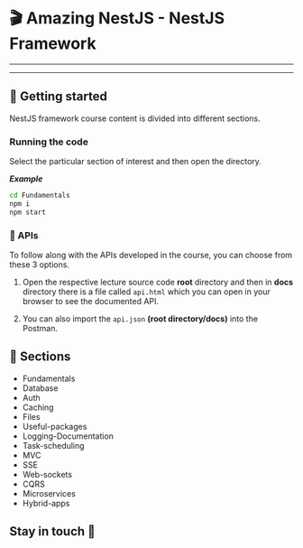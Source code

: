 # 🎬 Amazing NestJS - NestJS Framework

---


---

## 🚀 Getting started

NestJS framework course content is divided into different sections.

### Running the code

Select the particular section of interest and then open the directory.

**_Example_**

```sh
cd Fundamentals
npm i
npm start
```

### 📝 APIs

To follow along with the APIs developed in the course, you can choose from these 3 options.

1. Open the respective lecture source code **root** directory and then in **docs** directory there is a file called
   `api.html` which you can open in your browser to see the documented API.

2. You can also import the `api.json` **(root directory/docs)** into the Postman.


## 📘 Sections

- Fundamentals
- Database
- Auth
- Caching
- Files
- Useful-packages
- Logging-Documentation
- Task-scheduling
- MVC
- SSE
- Web-sockets
- CQRS
- Microservices
- Hybrid-apps

## Stay in touch 👋


